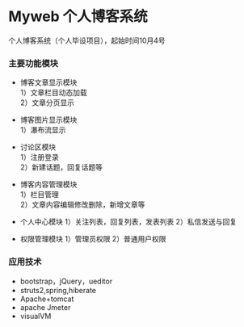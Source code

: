# Myweb 个人博客系统  
个人博客系统（个人毕设项目），起始时间10月4号  

### 主要功能模块    
* 博客文章显示模块       
  1）文章栏目动态加载    
  2）文章分页显示  

* 博客图片显示模块        
  1）瀑布流显示  

* 讨论区模块  
  1）注册登录  
  2）新建话题，回复话题等  

* 博客内容管理模块  
  1）栏目管理  
  2）文章内容编辑修改删除，新增文章等  

* 个人中心模块
  1）关注列表，回复列表，发表列表
  2）私信发送与回复

* 权限管理模块
  1）管理员权限
  2）普通用户权限

### 应用技术

* bootstrap，jQuery，ueditor
* struts2,spring,hiberate
* Apache+tomcat
* apache Jmeter
* visualVM
